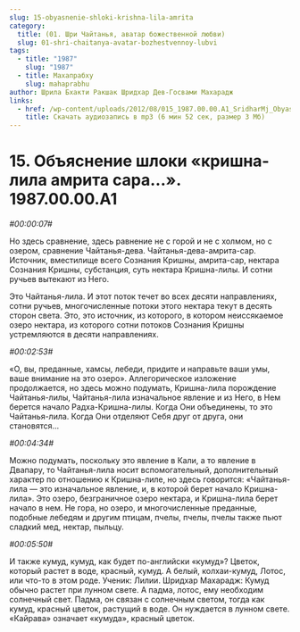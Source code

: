 ```yaml
---
slug: 15-obyasnenie-shloki-krishna-lila-amrita
category:
  title: (01. Шри Чайтанья, аватар божественной любви)
  slug: 01-shri-chaitanya-avatar-bozhestvennoy-lubvi
tags:
  - title: "1987"
    slug: "1987"
  - title: Махапрабху
    slug: mahaprabhu
author: Шрила Бхакти Ракшак Шридхар Дев-Госвами Махарадж
links:
  - href: /wp-content/uploads/2012/08/015_1987.00.00.A1_SridharMj_Obyasneniye_shloki_krishna-lila_amrita_sara.mp3
    title: Скачать аудиозапись в mp3 (6 мин 52 сек, размер 3 Мб)
---
```


# 15. Объяснение шлоки «кришна-лила амрита сара…». 1987.00.00.A1

*#00:00:07#*

Но здесь сравнение, здесь равнение не с горой и не с холмом, но с озером, сравнение Чайтанья-дева. Чайтанья-дева-амрита-сар. Источник, вместилище всего Сознания Кришны, амрита-сар, нектара Сознания Кришны, субстанция, суть нектара Кришна-лилы. И сотни ручьев вытекают из Него.

Это Чайтанья-лила. И этот поток течет во всех десяти направлениях, сотни ручьев, многочисленные потоки этого нектара текут в десять сторон света. Это, это источник, из которого, в котором неиссякаемое озеро нектара, из которого сотни потоков Сознания Кришны устремляются в десяти направлениях.

*#00:02:53#*

«О, вы, преданные, хамсы, лебеди, придите и направьте ваши умы, ваше внимание на это озеро». Аллегорическое изложение продолжается, но здесь можно подумать, Кришна-лила порождение Чайтанья-лилы, Чайтанья-лила изначальное явление и из Него, в Нем берется начало Радха-Кришна-лилы. Когда Они объединены, то это Чайтанья-лила. Когда Они отделяют Себя друг от друга, они становятся…

*#00:04:34#*

Можно подумать, поскольку это явление в Кали, а то явление в Двапару, то Чайтанья-лила носит вспомогательный, дополнительный характер по отношению к Кришна-лиле, но здесь говорится: «Чайтанья-лила — это изначальное явление, и, в которой берет начало Кришна-лила». Это озеро, безграничное озеро нектара, и Кришна-лила берет начало в нем. Не гора, но озеро, и многочисленные преданные, подобные лебедям и другим птицам, пчелы, пчелы, пчелы также пьют сладкий мед, нектар, пыльцу.

*#00:05:50#*

И также кумуд, кумуд, как будет по-английски «кумуд»? Цветок, который растет в воде, красный, кумуд. А белый, колхаи-кумуд, Лотос, или что-то в этом роде. Ученик: Лилии. Шридхар Махарадж: Кумуд обычно растет при лунном свете. А падма, лотос, ему необходим солнечный свет. Падма, он связан с солнечным светом, тогда как кумуд, красный цветок, растущий в воде. Он нуждается в лунном свете. «Кайрава» означает «кумуда», красный цветок.

